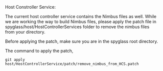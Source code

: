 Host Constroller Service:


The current host controller service contains the Nimbus files as well. While we are working the way to build Nimbus files, please apply the patch file in spyglass/host/HostControllerServices folder to remove the nimbus files from your directory.

Before applying the patch, make sure you are in the spyglass root directory.

The command to apply the patch,
```
git apply host/HostControllerService/patch/remove_nimbus_from_HCS.patch
```

